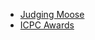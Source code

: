 * [Judging Moose](https://open.kattis.com/problems/judgingmoose)
* [ICPC Awards](https://open.kattis.com/problems/icpcawards)
